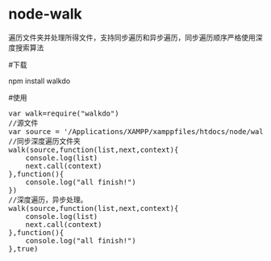 node-walk
=========

遍历文件夹并处理所得文件，支持同步遍历和异步遍历，同步遍历顺序严格使用深度搜索算法

#下载

npm install walkdo

#使用

<pre>
var walk=require("walkdo")
//源文件
var source = '/Applications/XAMPP/xamppfiles/htdocs/node/walk/';
//同步深度遍历文件夹
walk(source,function(list,next,context){
    console.log(list)
    next.call(context)
},function(){
    console.log("all finish!")
})
//深度遍历，异步处理。
walk(source,function(list,next,context){
    console.log(list)
    next.call(context)
},function(){
    console.log("all finish!")
},true)
</pre>

